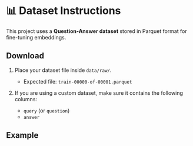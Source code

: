 # 📊 Dataset Instructions

This project uses a **Question-Answer dataset** stored in Parquet format for fine-tuning embeddings.

## Download

1. Place your dataset file inside `data/raw/`.
   - Expected file: `train-00000-of-00001.parquet`

2. If you are using a custom dataset, make sure it contains the following columns:
   - `query` (or `question`)
   - `answer`

## Example

